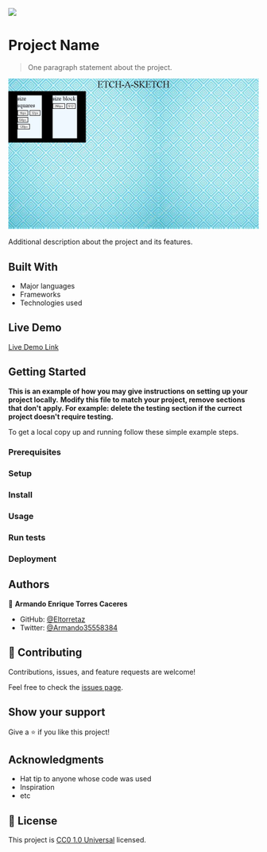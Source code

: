 ![](https://img.shields.io/badge/Uneweb-blue)

# Project Name

> One paragraph statement about the project.

![screenshot](./app_screenshot.jpg)

Additional description about the project and its features.

## Built With

- Major languages
- Frameworks
- Technologies used

## Live Demo

[Live Demo Link](https://eltorretaz.github.io/Etch-a-Sketch_Armando_12-10-23/)


## Getting Started

**This is an example of how you may give instructions on setting up your project locally.**
**Modify this file to match your project, remove sections that don't apply. For example: delete the testing section if the currect project doesn't require testing.**


To get a local copy up and running follow these simple example steps.

### Prerequisites

### Setup

### Install

### Usage

### Run tests

### Deployment



## Authors

👤 **Armando Enrique Torres Caceres**

- GitHub: [@Eltorretaz](https://github.com/Eltorretaz)
- Twitter: [@Armando35558384](https://twitter.com/Armando35558384)

## 🤝 Contributing

Contributions, issues, and feature requests are welcome!

Feel free to check the [issues page](https://github.com/Eltorretaz/Etch-a-Sketch_Armando_12-10-23/issues).

## Show your support

Give a ⭐️ if you like this project!

## Acknowledgments

- Hat tip to anyone whose code was used
- Inspiration
- etc

## 📝 License

This project is [CC0 1.0 Universal](LICENSE) licensed.
